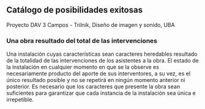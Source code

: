 ## Catálogo de posibilidades exitosas

Proyecto DAV 3 Campos - Trilnik, Diseño de imagen y sonido, UBA

### Una obra resultado del total de las intervenciones
Una instalación cuyas características sean caracteres heredables resultado de la totalidad de las intervenciones de los asistentes a la obra. El estado de la instalación en cualquier momento en que se la observe es necesariamente producto del aporte de sus interventores, a su vez, es el único resultado posible y no se repetirá en ningún momento anterior ni posterior. Es necesario que los caracteres que presente la obra sean suficientes para garantizar que cada instancia de la instalación sea única e irrepetible.
